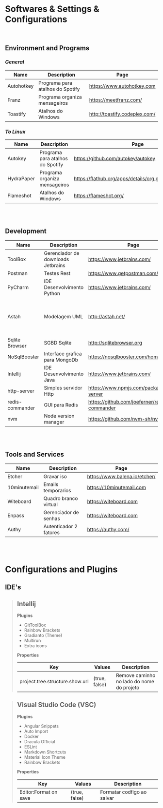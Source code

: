 # Softwares & Settings & Configurations
<p>
    
<p>
<br>

## **Environment and Programs**
### *General* 

Name        | Description                       | Page
-----       |-----                              |-----
 Autohotkey | Programa para atalhos do Spotify  | https://www.autohotkey.com
 Franz      | Programa organiza mensageiros     | https://meetfranz.com/
 Toastify   | Atalhos do Windows                | http://toastify.codeplex.com/

### *To Linux*

Name        | Description                       | Page
-----       |-----                              |-----
 Autokey    | Programa para atalhos do Spotify  | https://github.com/autokey/autokey
 HydraPaper | Programa organiza mensageiros     | https://flathub.org/apps/details/org.gabmus.hydrapaper
 Flameshot  | Atalhos do Windows                | https://flameshot.org/

<br><br>

 ## **Development**

Name            | Description                       | Page                                          | Obs
-----           |-----                              |-----                                          |-----
 ToolBox        | Gerenciador de downloads Jetbrains| https://www.jetbrains.com/                    |
 Postman        | Testes Rest                       | https://www.getpostman.com/                   |
 PyCharm        | IDE Desenvolvimento Python        | https://www.jetbrains.com/                    |
 Astah          | Modelagem UML                     | http://astah.net/                             | Associado ao e-mail ...EDU com licença em anexo
 Sqlite Browser | SGBD Sqlite                       | http://sqlitebrowser.org                      |
 NoSqlBooster   | Interface grafica para MongoDb    | https://nosqlbooster.com/home                 |
 Intellij       | IDE Desenvolvimento Java          | https://www.jetbrains.com/                    |
 http-server    | Simples servidor Http             | https://www.npmjs.com/package/http-server     | 
 redis-commander| GUI para Redis                    | https://github.com/joeferner/redis-commander  |
 nvm            | Node version manager              | https://github.com/nvm-sh/nvm                 |

<br><br>

 ## **Tools and Services**

Name            | Description           | Page
-----           |-----                  |-----
 Etcher         | Gravar iso            | https://www.balena.io/etcher/
 10minutemail   | Emails temporarios    | https://10minutemail.com
 Witeboard      | Quadro branco virtual | https://witeboard.com
 Enpass         | Gerenciador de senhas | https://witeboard.com
 Authy          | Autenticador 2 fatores| https://authy.com/
 
 
 <br><br>

# Configurations and Plugins 
## IDE's 
> ## **Intellij**
>
> **Plugins**
> * GitToolBox
> * Rainbow Brackets
> * Gradianto (Theme)
> * Multirun
> * Extra icons
>
>**Properties**
>
>Key                                 | Values        |  Description 
>-----                               |-----          |------
>project.tree.structure.show.url     | (true, false) | Remove caminho no lado do nome do projeto

> ## **Visual Studio Code (VSC)**
>
> **Plugins**
> * Angular Snippets
> * Auto Import
> * Docker
> * Dracula Official
> * ESLint
> * Markdown Shortcuts
> * Material Icon Theme
> * Rainbow Brackets
>
>**Properties**
>
>Key                      | Values        |  Description 
>-----                    |-----          |------
>Editor:Format on save    | (true, false) | Formatar codfigo ao salvar
